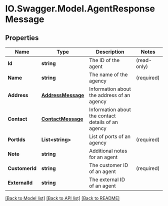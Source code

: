 # IO.Swagger.Model.AgentResponseMessage
## Properties

Name | Type | Description | Notes
------------ | ------------- | ------------- | -------------
**Id** | **string** | The ID of the agent | (read-only) 
**Name** | **string** | The name of the agency | (required) 
**Address** | [**AddressMessage**](AddressMessage.md) | Information about the address of an agency | 
**Contact** | [**ContactMessage**](ContactMessage.md) | Information about the contact details of an agency | 
**PortIds** | **List&lt;string&gt;** | List of ports of an agency | (required)
**Note** | **string** | Additional notes for an agent | 
**CustomerId** | **string** | The customer ID of an agent | (required) 
**ExternalId** | **string** | The external ID of an agent | 

[[Back to Model list]](../README.md#documentation-for-models) [[Back to API list]](../README.md#documentation-for-api-endpoints) [[Back to README]](../README.md)

